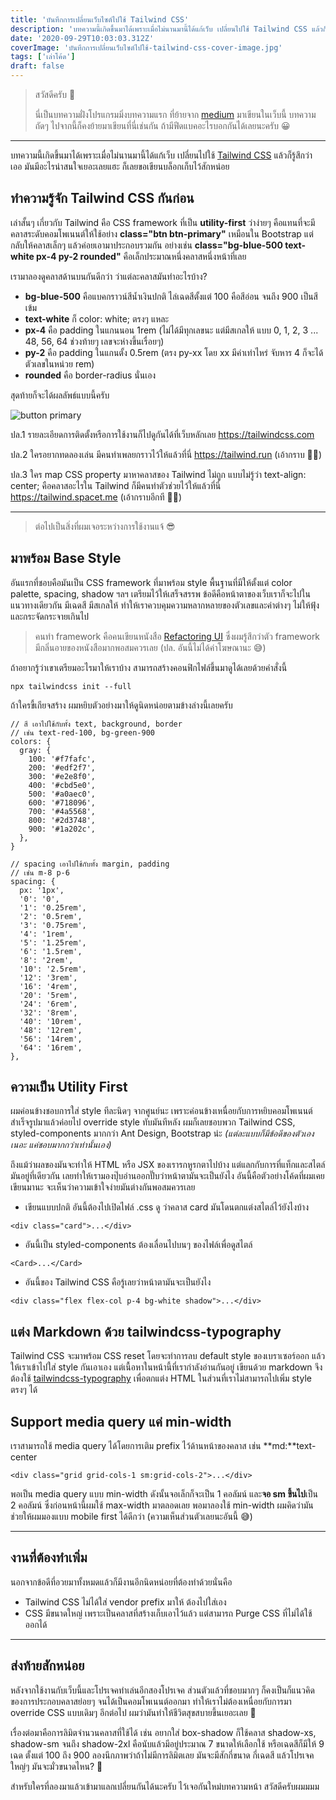 ```yaml
---
title: 'บันทึกการเปลี่ยนเว็บไซต์ไปใช้ Tailwind CSS'
description: 'บทความนี้เกิดขึ้นมาได้เพราะเมื่อไม่นานมานี้ได้แก้เว็บ เปลี่ยนไปใช้ Tailwind CSS แล้วก็รู้สึกว่า เออ มันมีอะไรน่าสนใจเยอะเลยแฮะ ก็เลยขอเขียนบล็อกเก็บไว้สักหน่อย'
date: '2020-09-29T10:03:03.312Z'
coverImage: 'บันทึกการเปลี่ยนเว็บไซต์ไปใช้-tailwind-css-cover-image.jpg'
tags: ['เล่าโค้ด']
draft: false
---
```


> สวัสดีครับ 👋
>
> นี่เป็นบทความฝั่งโปรแกรมมิ่งบทความแรก ที่ย้ายจาก <a href="https://medium.com/@aofleejay" target="_blank">medium</a> มาเขียนในเว็บนี้ บทความถัดๆ ไปจากนี้ก็คงย้ายมาเขียนที่นี่เช่นกัน ถ้ามีฟีดแบคอะไรบอกกันได้เลยนะครับ 😀

---

บทความนี้เกิดขึ้นมาได้เพราะเมื่อไม่นานมานี้ได้แก้เว็บ เปลี่ยนไปใช้ <a href="https://tailwindcss.com/" target="_blank">Tailwind CSS</a> แล้วก็รู้สึกว่า เออ มันมีอะไรน่าสนใจเยอะเลยแฮะ ก็เลยขอเขียนบล็อกเก็บไว้สักหน่อย

## ทำความรู้จัก Tailwind CSS กันก่อน

เล่าสั้นๆ เกี่ยวกับ Tailwind คือ CSS framework ที่เป็น **utility-first** ว่าง่ายๆ คือแทนที่จะมีคลาสระดับคอมโพเนนต์ให้ใช้อย่าง **class="btn btn-primary"** เหมือนใน Bootstrap แต่กลับให้คลาสเล็กๆ แล้วค่อยเอามาประกอบรวมกัน อย่างเช่น **class="bg-blue-500 text-white px-4 py-2 rounded"** คือเล็กประมาณหนึ่งคลาสหนึ่งหน้าที่เลย

เรามาลองดูคลาสด้านบนกันดีกว่า ว่าแต่ละคลาสมันทำอะไรบ้าง?

- **bg-blue-500** คือแบคกราวน์สีน้ำเงินปกติ ไล่เฉดสีตั้งแต่ 100 คือสีอ่อน จนถึง 900 เป็นสีเข้ม
- **text-white** ก็ color: white; ตรงๆ แหละ
- **px-4** คือ padding ในแกนนอน 1rem (ไม่ได้มีทุกเลขนะ แต่มีสเกลให้ แบบ 0, 1, 2, 3 ... 48, 56, 64 ช่วงท้ายๆ เลขจะห่างขึ้นเรื่อยๆ)
- **py-2** คือ padding ในแกนตั้ง 0.5rem (ตรง py-xx โดย xx มีค่าเท่าไหร่ จับหาร 4 ก็จะได้ตัวเลขในหน่วย rem)
- **rounded** คือ border-radius นั่นเอง

สุดท้ายก็จะได้ผลลัพธ์แบบนี้ครับ

![button primary](./button-primary.jpg)

ปล.1 รายละเอียดการติดตั้งหรือการใช้งานก็ไปดูกันได้ที่เว็บหลักเลย <a href="https://tailwindcss.com/" target="_blank">https://tailwindcss.com</a>

ปล.2 ใครอยากทดลองเล่น มีคนทำเพลยกราวไว้ให้แล้วที่นี่ <a href="https://tailwind.run/" target="_blank">https://tailwind.run</a> (เอ้ากราบ 🙏🏻)

ปล.3 ใคร map CSS property มาหาคลาสของ Tailwind ไม่ถูก แบบไม่รู้ว่า text-align: center; คือคลาสอะไรใน Tailwind ก็มีคนทำตัวช่วยไว้ให้แล้วที่นี่ <a href="https://tailwind.spacet.me/" target="_blank">https://tailwind.spacet.me</a> (เอ้ากราบอีกที 🙏🏻)

---

> ต่อไปเป็นสิ่งที่ผมเจอระหว่างการใช้งานแจ้ 😎

## มาพร้อม Base Style

อันแรกที่ชอบคือมันเป็น CSS framework ที่มาพร้อม style พื้นฐานที่มีให้ตั้งแต่ color palette, spacing, shadow ฯลฯ เตรียมไว้ให้เสร็จสรรพ ข้อดีคือหน้าตาของเว็บเราก็จะไปในแนวทางเดียวกัน มีเฉดสี มีสเกลให้ ทำให้เราควบคุมความหลากหลายของตัวเลขและค่าต่างๆ ไม่ให้ฟุ้งและกระจัดกระจายเกินไป

> คนทำ framework คือคนเขียนหนังสือ <a href="https://refactoringui.com/" target="_blank">Refactoring UI</a> ซึ่งผมรู้สึกว่าตัว framework มีกลิ่นอายของหนังสือมากพอสมควรเลย (ปล. อันนี้ไม่ได้ค่าโฆษณานะ 😅)

ถ้าอยากรู้ว่าเขาเตรียมอะไรมาให้เราบ้าง สามารถสร้างคอนฟิกไฟล์ขึ้นมาดูได้เลยด้วยคำสั่งนี้

```
npx tailwindcss init --full
```

ถ้าใครขี้เกียจสร้าง ผมหยิบตัวอย่างมาให้ดูนิดหน่อยตามข้างล่างนี้เลยครับ

```
// สี เอาไปใช้กับทั้ง text, background, border
// เช่น text-red-100, bg-green-900
colors: {
  gray: {
    100: '#f7fafc',
    200: '#edf2f7',
    300: '#e2e8f0',
    400: '#cbd5e0',
    500: '#a0aec0',
    600: '#718096',
    700: '#4a5568',
    800: '#2d3748',
    900: '#1a202c',
  },
}

// spacing เอาไปใช้กับทั้ง margin, padding
// เช่น m-8 p-6
spacing: {
  px: '1px',
  '0': '0',
  '1': '0.25rem',
  '2': '0.5rem',
  '3': '0.75rem',
  '4': '1rem',
  '5': '1.25rem',
  '6': '1.5rem',
  '8': '2rem',
  '10': '2.5rem',
  '12': '3rem',
  '16': '4rem',
  '20': '5rem',
  '24': '6rem',
  '32': '8rem',
  '40': '10rem',
  '48': '12rem',
  '56': '14rem',
  '64': '16rem',
},
```

## ความเป็น Utility First

ผมค่อนข้างชอบการใส่ style ทีละนิดๆ จากศูนย์นะ เพราะค่อนข้างเหนื่อยกับการหยิบคอมโพเนนต์สำเร็จรูปมาแล้วค่อยไป override style ทับมันทีหลัง ผมก็เลยชอบพวก Tailwind CSS, styled-components มากกว่า Ant Design, Bootstrap น่ะ _(แต่ละแบบก็มีข้อดีของตัวเองเนอะ แค่ชอบมากกว่าเท่านั้นเอง)_

ถึงแม้ว่าผลของมันจะทำให้ HTML หรือ JSX ของเรารกหูรกตาไปบ้าง แต่แลกกับการที่แท็กและสไตล์มันอยู่ที่เดียวกัน เลยทำให้เรามองปุ๊บอ่านออกปั๊บว่าหน้าตามันจะเป็นยังไง อันนี้คือตัวอย่างโค้ดที่ผมเคยเขียนมานะ จะเห็นว่าความเข้าใจง่ายมันต่างกันพอสมควรเลย

- เขียนแบบปกติ อันนี้ต้องไปเปิดไฟล์ .css ดู ว่าคลาส card มันโดนตกแต่งสไตล์ไว้ยังไงบ้าง

```
<div class="card">...</div>
```

- อันนี้เป็น styled-components ต้องเลื่อนไปบนๆ ของไฟล์เพื่อดูสไตล์

```
<Card>...</Card>
```

- อันนี้ของ Tailwind CSS คือรู้เลยว่าหน้าตามันจะเป็นยังไง

```
<div class="flex flex-col p-4 bg-white shadow">...</div>
```

## แต่ง Markdown ด้วย tailwindcss-typography

Tailwind CSS จะมาพร้อม CSS reset โดยจะทำการลบ default style ของเบราเซอร์ออก แล้วให้เราเข้าไปใส่ style กันเอาเอง แต่เนื้อหาในหน้านี้ที่เรากำลังอ่านกันอยู่ เขียนด้วย markdown จึงต้องใช้ <a href="https://github.com/tailwindlabs/tailwindcss-typography" target="_blank">tailwindcss-typography</a> เพื่อตกแต่ง HTML ในส่วนที่เราไม่สามารถไปเพิ่ม style ตรงๆ ได้

## Support media query แค่ min-width

เราสามารถใช้ media query ได้โดยการเติม prefix ไว้ด้านหน้าของคลาส เช่น **md:**text-center

```
<div class="grid grid-cols-1 sm:grid-cols-2">...</div>
```

พอเป็น media query แบบ min-width ดังนั้นจอเล็กก็จะเป็น 1 คอลัมน์ และ**จอ sm ขึ้นไป**เป็น 2 คอลัมน์ ซึ่งก่อนหน้านี้ผมใช้ max-width มาตลอดเลย พอมาลองใช้ min-width ผมคิดว่ามันช่วยให้ผมมองแบบ mobile first ได้ดีกว่า (ความเห็นส่วนตัวเลยนะอันนี้ 😅)

---

## งานที่ต้องทำเพิ่ม

นอกจากข้อดีที่อวยมาทั้งหมดแล้วก็มีงานอีกนิดหน่อยที่ต้องทำด้วยนั่นคือ

- Tailwind CSS ไม่ได้ใส่ vendor prefix มาให้ ต้องไปใส่เอง
- CSS มีขนาดใหญ่ เพราะเป็นคลาสที่สร้างเก็บเอาไว้แล้ว แต่สามารถ Purge CSS ที่ไม่ได้ใช้ออกได้

---

## ส่งท้ายสักหน่อย

หลังจากใช้งานกับเว็บนี้และโปรเจคทำเล่นอีกสองโปรเจค ส่วนตัวแล้วที่ชอบมากๆ ก็คงเป็นก็แนวคิดของการประกอบคลาสย่อยๆ จนได้เป็นคอมโพเนนต์ออกมา ทำให้เราไม่ต้องเหนื่อยกับการมา override CSS แบบเดิมๆ อีกต่อไป ผมว่ามันทำให้ชีวิตสุขสบายขึ้นเยอะเลย 🤩

เรื่องต่อมาคือการลิมิตจำนวนคลาสที่ใช้ได้ เช่น อยากใส่ box-shadow ก็ใช้คลาส shadow-xs, shadow-sm จนถึง shadow-2xl คือนับแล้วมีอยู่ประมาณ 7 ขนาดให้เลือกใช้ หรือเฉดสีก็มีให้ 9 เฉด ตั้งแต่ 100 ถึง 900 ลองนึกภาพว่าถ้าไม่มีการลิมิตเลย มันจะมีสักกี่ขนาด กี่เฉดสี แล้วโปรเจคใหญ่ๆ มันจะมั่วขนาดไหน? 🤣

สำหรับใครที่ลองมาแล้วเข้ามาแลกเปลี่ยนกันได้นะครับ ไว้เจอกันใหม่บทความหน้า สวัสดีครับผมมมม
